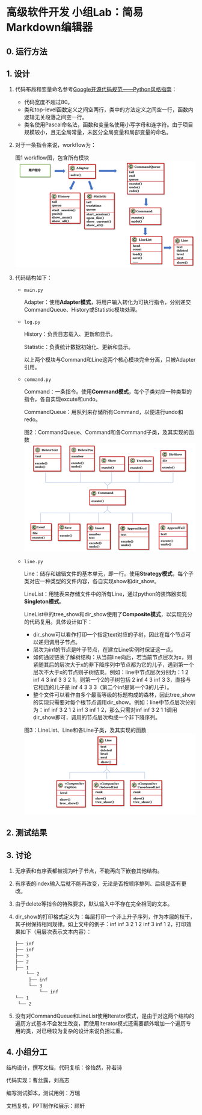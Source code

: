 # 高级软件开发 小组Lab：简易Markdown编辑器

## 0. 运行方法



## 1. 设计

1. 代码布局和变量命名参考[Google开源代码规范——Python风格指南](https://zh-google-styleguide.readthedocs.io/en/latest/google-python-styleguide/)：

   * 代码宽度不超过80。
   * 类和top-level函数定义之间空两行，类中的方法定义之间空一行，函数内逻辑无关段落之间空一行。
   * 类名使用Pascal命名法，函数和变量名使用小写字母和连字符。由于项目规模较小，且无全局常量，未区分全局变量和局部变量的命名。

2. 对于一条指令来说，workflow为：

   图1 workflow图，包含所有模块
   ![](images/1.png)

3. 代码结构如下：

   * `main.py`

     Adapter：使用**Adapter模式**，将用户输入转化为可执行指令，分别递交CommandQueue、History或Statistic模块处理。

   * `log.py`

     History：负责日志载入、更新和显示。

     Statistic：负责统计数据初始化、更新和显示。

     以上两个模块与Command和Line这两个核心模块完全分离，只被Adapter引用。

   * `command.py`

     Command：一条指令。使用**Command模式**，每个子类对应一种类型的指令，各自实现excute和undo。

     CommandQueue：用队列来存储所有Command，以便进行undo和redo。

     图2：CommandQueue、Command和各Command子类，及其实现的函数
     ![](images/2.png)

   * `line.py`

     Line：储存和编辑文件的基本单元，即一行。使用**Strategy模式**，每个子类对应一种类型的文件内容，各自实现show和dir_show。

     LineList：用链表来存储文件中的所有Line，通过python的装饰器实现**Singleton模式**。

     LineList中的tree_show和dir_show使用了**Composite模式**，以实现充分的代码复用。具体设计如下：

     * dir_show可以看作打印一个指定text对应的子树，因此在每个节点可以递归调用子节点。
     * 层次为inf的节点是叶子节点，在建立Line实例时保证这一点。
     * 如何通过链表了解树结构：从当前line向后，若当前节点层次为x，则紧随其后的层次大于x的非下降序列中节点都为它的儿子，遇到第一个层次不大于x的节点则子树结束。例如：line中节点层次分别为：1 2 inf 4 3 inf 3 3 2 1，则第一个2的子树包括 2 inf 4 3 inf 3 3，直接与它相连的儿子是 inf 4 3 3 3（第二个inf是第一个3的儿子）。
     * 整个文件可以看作由多个最高等级的标题构成的森林，因此tree_show的实现只需要对每个根节点调用dir_show。例如：line中节点层次分别为：inf inf 3 2 1 2 inf 3 inf 1 2，那么只需对inf inf 3 2 1 1调用dir_show即可，调用的节点层次构成一个非下降序列。

     图3：LineList、Line和各Line子类，及其实现的函数
     ![](images/3.png)



## 2. 测试结果



## 3. 讨论

1. 无序表和有序表都被视为叶子节点，不能再向下嵌套其他结构。

2. 有序表的index输入后就不能再改变，无论是否按顺序排列、后续是否有更改。

3. 由于delete等指令的特殊要求，默认输入中不存在完全相同的文本。

4. dir_show的打印格式定义为：每层打印一个非上升子序列，作为本层的枝干，其子树保持相同规律。如上文中的例子：inf inf 3 2 1 2 inf 3 inf 1 2，打印效果如下（用层次表示文本内容）：

   ```
   ├── inf
   ├── inf
   ├── 3
   ├── 2
   ├── 1
       └── 2
       	├── inf
       	└── 3
       		└── inf
   └── 1
   	└── 2
   ```

   

5. 没有对CommandQueue和LineList使用Iterator模式，是由于对这两个结构的遍历方式基本不会发生改变，而使用Iterator模式还需要额外增加一个遍历专用的类，对已经较为复杂的设计来说负担过重。



## 4. 小组分工

结构设计，撰写文档，代码复核：徐怡然，孙若诗

代码实现：曹丝露，刘高志

编写测试脚本，测试用例：万瑞

文档复核，PPT制作和展示：顾轩



